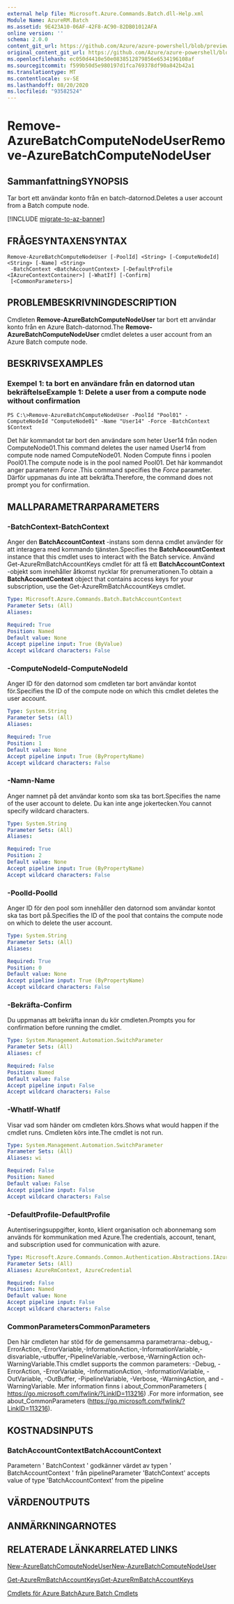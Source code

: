 ```yaml
---
external help file: Microsoft.Azure.Commands.Batch.dll-Help.xml
Module Name: AzureRM.Batch
ms.assetid: 9E423A10-06AF-42F8-AC90-82DB01012AFA
online version: ''
schema: 2.0.0
content_git_url: https://github.com/Azure/azure-powershell/blob/preview/src/ResourceManager/AzureBatch/Commands.Batch/help/Remove-AzureBatchComputeNodeUser.md
original_content_git_url: https://github.com/Azure/azure-powershell/blob/preview/src/ResourceManager/AzureBatch/Commands.Batch/help/Remove-AzureBatchComputeNodeUser.md
ms.openlocfilehash: ec050d4410e50e0838512879856e6534196108af
ms.sourcegitcommit: f599b50d5e980197d1fca769378df90a842b42a1
ms.translationtype: MT
ms.contentlocale: sv-SE
ms.lasthandoff: 08/20/2020
ms.locfileid: "93582524"
---
```

# <span data-ttu-id="0c3fd-101">Remove-AzureBatchComputeNodeUser</span><span class="sxs-lookup"><span data-stu-id="0c3fd-101">Remove-AzureBatchComputeNodeUser</span></span>

## <span data-ttu-id="0c3fd-102">Sammanfattning</span><span class="sxs-lookup"><span data-stu-id="0c3fd-102">SYNOPSIS</span></span>
<span data-ttu-id="0c3fd-103">Tar bort ett användar konto från en batch-datornod.</span><span class="sxs-lookup"><span data-stu-id="0c3fd-103">Deletes a user account from a Batch compute node.</span></span>

[!INCLUDE [migrate-to-az-banner](../../includes/migrate-to-az-banner.md)]

## <span data-ttu-id="0c3fd-104">FRÅGESYNTAXEN</span><span class="sxs-lookup"><span data-stu-id="0c3fd-104">SYNTAX</span></span>

```
Remove-AzureBatchComputeNodeUser [-PoolId] <String> [-ComputeNodeId] <String> [-Name] <String>
 -BatchContext <BatchAccountContext> [-DefaultProfile <IAzureContextContainer>] [-WhatIf] [-Confirm]
 [<CommonParameters>]
```

## <span data-ttu-id="0c3fd-105">PROBLEMBESKRIVNING</span><span class="sxs-lookup"><span data-stu-id="0c3fd-105">DESCRIPTION</span></span>
<span data-ttu-id="0c3fd-106">Cmdleten **Remove-AzureBatchComputeNodeUser** tar bort ett användar konto från en Azure Batch-datornod.</span><span class="sxs-lookup"><span data-stu-id="0c3fd-106">The **Remove-AzureBatchComputeNodeUser** cmdlet deletes a user account from an Azure Batch compute node.</span></span>

## <span data-ttu-id="0c3fd-107">BESKRIVS</span><span class="sxs-lookup"><span data-stu-id="0c3fd-107">EXAMPLES</span></span>

### <span data-ttu-id="0c3fd-108">Exempel 1: ta bort en användare från en datornod utan bekräftelse</span><span class="sxs-lookup"><span data-stu-id="0c3fd-108">Example 1: Delete a user from a compute node without confirmation</span></span>
```
PS C:\>Remove-AzureBatchComputeNodeUser -PoolId "Pool01" -ComputeNodeId "ComputeNode01" -Name "User14" -Force -BatchContext $Context
```

<span data-ttu-id="0c3fd-109">Det här kommandot tar bort den användare som heter User14 från noden ComputeNode01.</span><span class="sxs-lookup"><span data-stu-id="0c3fd-109">This command deletes the user named User14 from compute node named ComputeNode01.</span></span>
<span data-ttu-id="0c3fd-110">Noden Compute finns i poolen Pool01.</span><span class="sxs-lookup"><span data-stu-id="0c3fd-110">The compute node is in the pool named Pool01.</span></span>
<span data-ttu-id="0c3fd-111">Det här kommandot anger parametern *Force* .</span><span class="sxs-lookup"><span data-stu-id="0c3fd-111">This command specifies the *Force* parameter.</span></span>
<span data-ttu-id="0c3fd-112">Därför uppmanas du inte att bekräfta.</span><span class="sxs-lookup"><span data-stu-id="0c3fd-112">Therefore, the command does not prompt you for confirmation.</span></span>

## <span data-ttu-id="0c3fd-113">MALLPARAMETRAR</span><span class="sxs-lookup"><span data-stu-id="0c3fd-113">PARAMETERS</span></span>

### <span data-ttu-id="0c3fd-114">-BatchContext</span><span class="sxs-lookup"><span data-stu-id="0c3fd-114">-BatchContext</span></span>
<span data-ttu-id="0c3fd-115">Anger den **BatchAccountContext** -instans som denna cmdlet använder för att interagera med kommando tjänsten.</span><span class="sxs-lookup"><span data-stu-id="0c3fd-115">Specifies the **BatchAccountContext** instance that this cmdlet uses to interact with the Batch service.</span></span>
<span data-ttu-id="0c3fd-116">Använd Get-AzureRmBatchAccountKeys cmdlet för att få ett **BatchAccountContext** -objekt som innehåller åtkomst nycklar för prenumerationen.</span><span class="sxs-lookup"><span data-stu-id="0c3fd-116">To obtain a **BatchAccountContext** object that contains access keys for your subscription, use the Get-AzureRmBatchAccountKeys cmdlet.</span></span>

```yaml
Type: Microsoft.Azure.Commands.Batch.BatchAccountContext
Parameter Sets: (All)
Aliases: 

Required: True
Position: Named
Default value: None
Accept pipeline input: True (ByValue)
Accept wildcard characters: False
```

### <span data-ttu-id="0c3fd-117">-ComputeNodeId</span><span class="sxs-lookup"><span data-stu-id="0c3fd-117">-ComputeNodeId</span></span>
<span data-ttu-id="0c3fd-118">Anger ID för den datornod som cmdleten tar bort användar kontot för.</span><span class="sxs-lookup"><span data-stu-id="0c3fd-118">Specifies the ID of the compute node on which this cmdlet deletes the user account.</span></span>

```yaml
Type: System.String
Parameter Sets: (All)
Aliases: 

Required: True
Position: 1
Default value: None
Accept pipeline input: True (ByPropertyName)
Accept wildcard characters: False
```

### <span data-ttu-id="0c3fd-119">-Namn</span><span class="sxs-lookup"><span data-stu-id="0c3fd-119">-Name</span></span>
<span data-ttu-id="0c3fd-120">Anger namnet på det användar konto som ska tas bort.</span><span class="sxs-lookup"><span data-stu-id="0c3fd-120">Specifies the name of the user account to delete.</span></span>
<span data-ttu-id="0c3fd-121">Du kan inte ange jokertecken.</span><span class="sxs-lookup"><span data-stu-id="0c3fd-121">You cannot specify wildcard characters.</span></span>

```yaml
Type: System.String
Parameter Sets: (All)
Aliases: 

Required: True
Position: 2
Default value: None
Accept pipeline input: True (ByPropertyName)
Accept wildcard characters: False
```

### <span data-ttu-id="0c3fd-122">-PoolId</span><span class="sxs-lookup"><span data-stu-id="0c3fd-122">-PoolId</span></span>
<span data-ttu-id="0c3fd-123">Anger ID för den pool som innehåller den datornod som användar kontot ska tas bort på.</span><span class="sxs-lookup"><span data-stu-id="0c3fd-123">Specifies the ID of the pool that contains the compute node on which to delete the user account.</span></span>

```yaml
Type: System.String
Parameter Sets: (All)
Aliases: 

Required: True
Position: 0
Default value: None
Accept pipeline input: True (ByPropertyName)
Accept wildcard characters: False
```

### <span data-ttu-id="0c3fd-124">-Bekräfta</span><span class="sxs-lookup"><span data-stu-id="0c3fd-124">-Confirm</span></span>
<span data-ttu-id="0c3fd-125">Du uppmanas att bekräfta innan du kör cmdleten.</span><span class="sxs-lookup"><span data-stu-id="0c3fd-125">Prompts you for confirmation before running the cmdlet.</span></span>

```yaml
Type: System.Management.Automation.SwitchParameter
Parameter Sets: (All)
Aliases: cf

Required: False
Position: Named
Default value: False
Accept pipeline input: False
Accept wildcard characters: False
```

### <span data-ttu-id="0c3fd-126">-WhatIf</span><span class="sxs-lookup"><span data-stu-id="0c3fd-126">-WhatIf</span></span>
<span data-ttu-id="0c3fd-127">Visar vad som händer om cmdleten körs.</span><span class="sxs-lookup"><span data-stu-id="0c3fd-127">Shows what would happen if the cmdlet runs.</span></span>
<span data-ttu-id="0c3fd-128">Cmdleten körs inte.</span><span class="sxs-lookup"><span data-stu-id="0c3fd-128">The cmdlet is not run.</span></span>

```yaml
Type: System.Management.Automation.SwitchParameter
Parameter Sets: (All)
Aliases: wi

Required: False
Position: Named
Default value: False
Accept pipeline input: False
Accept wildcard characters: False
```

### <span data-ttu-id="0c3fd-129">-DefaultProfile</span><span class="sxs-lookup"><span data-stu-id="0c3fd-129">-DefaultProfile</span></span>
<span data-ttu-id="0c3fd-130">Autentiseringsuppgifter, konto, klient organisation och abonnemang som används för kommunikation med Azure.</span><span class="sxs-lookup"><span data-stu-id="0c3fd-130">The credentials, account, tenant, and subscription used for communication with azure.</span></span>

```yaml
Type: Microsoft.Azure.Commands.Common.Authentication.Abstractions.IAzureContextContainer
Parameter Sets: (All)
Aliases: AzureRmContext, AzureCredential

Required: False
Position: Named
Default value: None
Accept pipeline input: False
Accept wildcard characters: False
```

### <span data-ttu-id="0c3fd-131">CommonParameters</span><span class="sxs-lookup"><span data-stu-id="0c3fd-131">CommonParameters</span></span>
<span data-ttu-id="0c3fd-132">Den här cmdleten har stöd för de gemensamma parametrarna:-debug,-ErrorAction,-ErrorVariable,-InformationAction,-InformationVariable,-disvariable,-utbuffer,-PipelineVariable,-verbose,-WarningAction och-WarningVariable.</span><span class="sxs-lookup"><span data-stu-id="0c3fd-132">This cmdlet supports the common parameters: -Debug, -ErrorAction, -ErrorVariable, -InformationAction, -InformationVariable, -OutVariable, -OutBuffer, -PipelineVariable, -Verbose, -WarningAction, and -WarningVariable.</span></span> <span data-ttu-id="0c3fd-133">Mer information finns i about_CommonParameters ( https://go.microsoft.com/fwlink/?LinkID=113216) .</span><span class="sxs-lookup"><span data-stu-id="0c3fd-133">For more information, see about_CommonParameters (https://go.microsoft.com/fwlink/?LinkID=113216).</span></span>

## <span data-ttu-id="0c3fd-134">KOSTNADS</span><span class="sxs-lookup"><span data-stu-id="0c3fd-134">INPUTS</span></span>

### <span data-ttu-id="0c3fd-135">BatchAccountContext</span><span class="sxs-lookup"><span data-stu-id="0c3fd-135">BatchAccountContext</span></span>
<span data-ttu-id="0c3fd-136">Parametern ' BatchContext ' godkänner värdet av typen ' BatchAccountContext ' från pipeline</span><span class="sxs-lookup"><span data-stu-id="0c3fd-136">Parameter 'BatchContext' accepts value of type 'BatchAccountContext' from the pipeline</span></span>

## <span data-ttu-id="0c3fd-137">VÄRDEN</span><span class="sxs-lookup"><span data-stu-id="0c3fd-137">OUTPUTS</span></span>

## <span data-ttu-id="0c3fd-138">ANMÄRKNINGAR</span><span class="sxs-lookup"><span data-stu-id="0c3fd-138">NOTES</span></span>

## <span data-ttu-id="0c3fd-139">RELATERADE LÄNKAR</span><span class="sxs-lookup"><span data-stu-id="0c3fd-139">RELATED LINKS</span></span>

[<span data-ttu-id="0c3fd-140">New-AzureBatchComputeNodeUser</span><span class="sxs-lookup"><span data-stu-id="0c3fd-140">New-AzureBatchComputeNodeUser</span></span>](./New-AzureBatchComputeNodeUser.md)

[<span data-ttu-id="0c3fd-141">Get-AzureRmBatchAccountKeys</span><span class="sxs-lookup"><span data-stu-id="0c3fd-141">Get-AzureRmBatchAccountKeys</span></span>](./Get-AzureRmBatchAccountKeys.md)

[<span data-ttu-id="0c3fd-142">Cmdlets för Azure Batch</span><span class="sxs-lookup"><span data-stu-id="0c3fd-142">Azure Batch Cmdlets</span></span>](./AzureRM.Batch.md)


